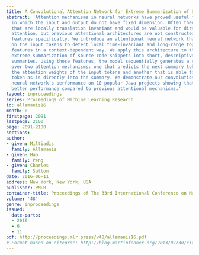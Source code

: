 ```yaml
---
title: A Convolutional Attention Network for Extreme Summarization of Source Code
abstract: 'Attention mechanisms in neural networks have proved useful for problems
  in which the input and output do not have fixed dimension. Often there exist features
  that are locally translation invariant and would be valuable for directing the model’s
  attention, but previous attentional architectures are not constructed to learn such
  features specifically. We introduce an attentional neural network that employs convolution
  on the input tokens to detect local time-invariant and long-range topical attention
  features in a context-dependent way. We apply this architecture to the problem of
  extreme summarization of source code snippets into short, descriptive function name-like
  summaries. Using those features, the model sequentially generates a summary by marginalizing
  over two attention mechanisms: one that predicts the next summary token based on
  the attention weights of the input tokens and another that is able to copy a code
  token as-is directly into the summary. We demonstrate our convolutional attention
  neural network’s performance on 10 popular Java projects showing that it achieves
  better performance compared to previous attentional mechanisms.'
layout: inproceedings
series: Proceedings of Machine Learning Research
id: allamanis16
month: 0
firstpage: 2091
lastpage: 2100
page: 2091-2100
sections: 
author:
- given: Miltiadis
  family: Allamanis
- given: Hao
  family: Peng
- given: Charles
  family: Sutton
date: 2016-06-11
address: New York, New York, USA
publisher: PMLR
container-title: Proceedings of The 33rd International Conference on Machine Learning
volume: '48'
genre: inproceedings
issued:
  date-parts:
  - 2016
  - 6
  - 11
pdf: http://proceedings.mlr.press/v48/allamanis16.pdf
# Format based on citeproc: http://blog.martinfenner.org/2013/07/30/citeproc-yaml-for-bibliographies/
---
```

